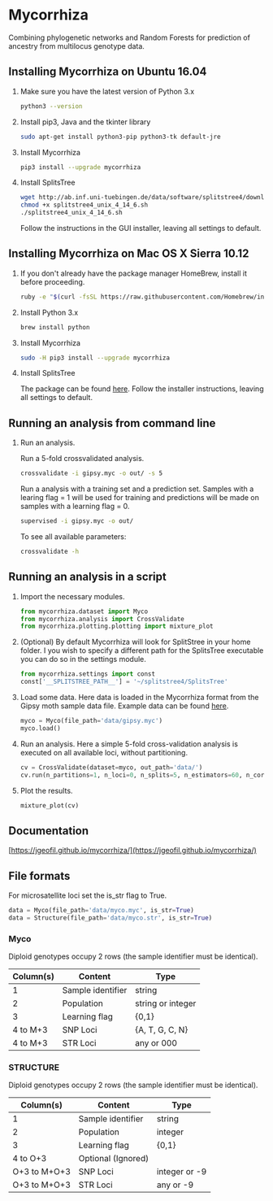 # Mycorrhiza
Combining phylogenetic networks and Random Forests for prediction of ancestry from multilocus genotype data.

## Installing Mycorrhiza on Ubuntu 16.04

1. Make sure you have the latest version of Python 3.x

    ```bash
    python3 --version
    ```

2. Install pip3, Java and the tkinter library

	```bash
    sudo apt-get install python3-pip python3-tk default-jre
    ```

3. Install Mycorrhiza

    ```bash
    pip3 install --upgrade mycorrhiza
    ```

4. Install SplitsTree

	```bash
    wget http://ab.inf.uni-tuebingen.de/data/software/splitstree4/download/splitstree4_unix_4_14_6.sh
    chmod +x splitstree4_unix_4_14_6.sh
    ./splitstree4_unix_4_14_6.sh
    ```
	Follow the instructions in the GUI installer, leaving all settings to default.

## Installing Mycorrhiza on Mac OS X Sierra 10.12

1. If you don't already have the package manager HomeBrew, install it before proceeding.

    ```bash
    ruby -e "$(curl -fsSL https://raw.githubusercontent.com/Homebrew/install/master/install)"

    ```
2. Install Python 3.x

    ```bash
    brew install python
    ```

3. Install Mycorrhiza

    ```bash
    sudo -H pip3 install --upgrade mycorrhiza
    ```
4. Install SplitsTree

    The package can be found [here](http://ab.inf.uni-tuebingen.de/data/software/splitstree4/download/splitstree4_macos_4_14_6.dmg).
    Follow the installer instructions, leaving all settings to default.


## Running an analysis from command line

1. Run an analysis.

    Run a 5-fold crossvalidated analysis.
    ```bash
    crossvalidate -i gipsy.myc -o out/ -s 5
    ```

    Run a analysis with a training set and a prediction set. Samples with a learing flag = 1 will 
    be used for training and predictions will be made on samples with a learning flag = 0.
    ```bash
    supervised -i gipsy.myc -o out/
    ```

	
    To see all available parameters:
    ```bash
    crossvalidate -h
    ```

## Running an analysis in a script 

1. Import the necessary modules.
    
    ```python
    from mycorrhiza.dataset import Myco
    from mycorrhiza.analysis import CrossValidate
    from mycorrhiza.plotting.plotting import mixture_plot
    ```
2. (Optional) By default Mycorrhiza will look for SplitStree in your home folder. 
I you wish to specify a different path for the SplitsTree executable you can do so in the settings module.

    ```python
    from mycorrhiza.settings import const
    const['__SPLITSTREE_PATH__'] = '~/splitstree4/SplitsTree'
 
    ```
3. Load some data. Here data is loaded in the Mycorrhiza format from the Gipsy moth sample data file.
	Example data can be found [here](https://github.com/jgeofil/mycorrhiza/tree/master/examples/data).

    ```python
    myco = Myco(file_path='data/gipsy.myc')
    myco.load()
    ```

4. Run an analysis. Here a simple 5-fold cross-validation analysis is executed on all available loci,
without partitioning.

    ```python
    cv = CrossValidate(dataset=myco, out_path='data/')
	cv.run(n_partitions=1, n_loci=0, n_splits=5, n_estimators=60, n_cores=1)
    ```
    
5. Plot the results.

    ```python
    mixture_plot(cv)
    ```
    
## Documentation

[https://jgeofil.github.io/mycorrhiza/](https://jgeofil.github.io/mycorrhiza/)


## File formats
For microsatellite loci set the is_str flag to True.

```python
data = Myco(file_path='data/myco.myc', is_str=True)
data = Structure(file_path='data/myco.str', is_str=True)
```

### Myco

Diploid genotypes occupy 2 rows (the sample identifier must be identical).

| Column(s) | Content           | Type                       |
| --------- | ----------------- | -------------------------- |
| 1         | Sample identifier | string                     |
| 2         | Population   	    | string or integer          |
| 3         | Learning flag     | {0,1}                      |
| 4 to M+3  | SNP Loci	        | {A, T, G, C, N}            |
| 4 to M+3  | STR Loci	        | any or 000                 |
### STRUCTURE

Diploid genotypes occupy 2 rows (the sample identifier must be identical).

| Column(s)     | Content           | Type                       |
| ------------- | ----------------- | -------------------------- |
| 1             | Sample identifier | string                     |
| 2             | Population   	    | integer                    |
| 3             | Learning flag     | {0,1}                      |
| 4 to O+3      | Optional (Ignored)|                            |
| O+3 to M+O+3  | SNP Loci	        | integer or -9              |
| O+3 to M+O+3  | STR Loci	        | any or -9                  |

